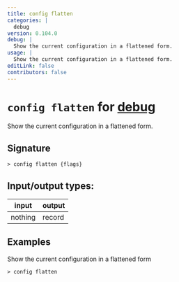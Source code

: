 ```yaml
---
title: config flatten
categories: |
  debug
version: 0.104.0
debug: |
  Show the current configuration in a flattened form.
usage: |
  Show the current configuration in a flattened form.
editLink: false
contributors: false
---
```

<!-- This file is automatically generated. Please edit the command in https://github.com/nushell/nushell instead. -->

# `config flatten` for [debug](/commands/categories/debug.md)

<div class='command-title'>Show the current configuration in a flattened form.</div>

## Signature

```> config flatten {flags} ```


## Input/output types:

| input   | output |
| ------- | ------ |
| nothing | record |
## Examples

Show the current configuration in a flattened form
```nu
> config flatten

```
